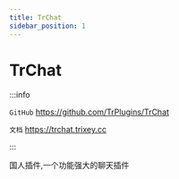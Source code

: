 ```yaml
---
title: TrChat
sidebar_position: 1
---
```


# TrChat

:::info

`GitHub` https://github.com/TrPlugins/TrChat

`文档` https://trchat.trixey.cc

:::

国人插件,一个功能强大的聊天插件
